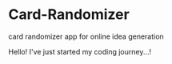 # Card-Randomizer
card randomizer app for online idea generation

Hello!
I've just started my coding journey...!
